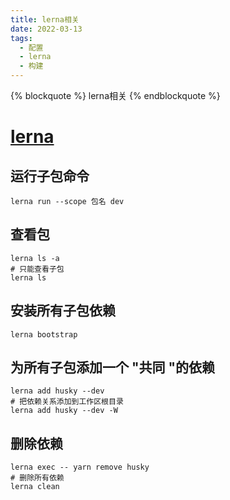 ```yaml
---
title: lerna相关
date: 2022-03-13
tags:
  - 配置
  - lerna
  - 构建
---
```


{% blockquote %} lerna相关 {% endblockquote %}

<!--more-->

# [lerna](https://github.com/lerna/lerna)

## 运行子包命令

```shell
lerna run --scope 包名 dev
```

## 查看包

```shell
lerna ls -a
# 只能查看子包
lerna ls
```

## 安装所有子包依赖

```shell
lerna bootstrap 
```

## 为所有子包添加一个 "共同 "的依赖

```shell
lerna add husky --dev 
# 把依赖关系添加到工作区根目录
lerna add husky --dev -W 
```

## 删除依赖

```shell
lerna exec -- yarn remove husky
# 删除所有依赖
lerna clean
```
